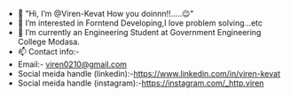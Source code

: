 - 👋 "Hi, I’m @Viren-Kevat How you doinnn!!.....😉"
- 👀 I’m interested in Forntend Developing,I love problem solving...etc
- 🌱 I’m currently an Engineering Student at Government Engineering College Modasa.
- 📫 Contact info:-
- Email:- viren0210@gmail.com
- Social meida handle (linkedin):-https://www.linkedin.com/in/viren-kevat
- Social meida handle (instagram):-https://instagram.com/_http.viren 


